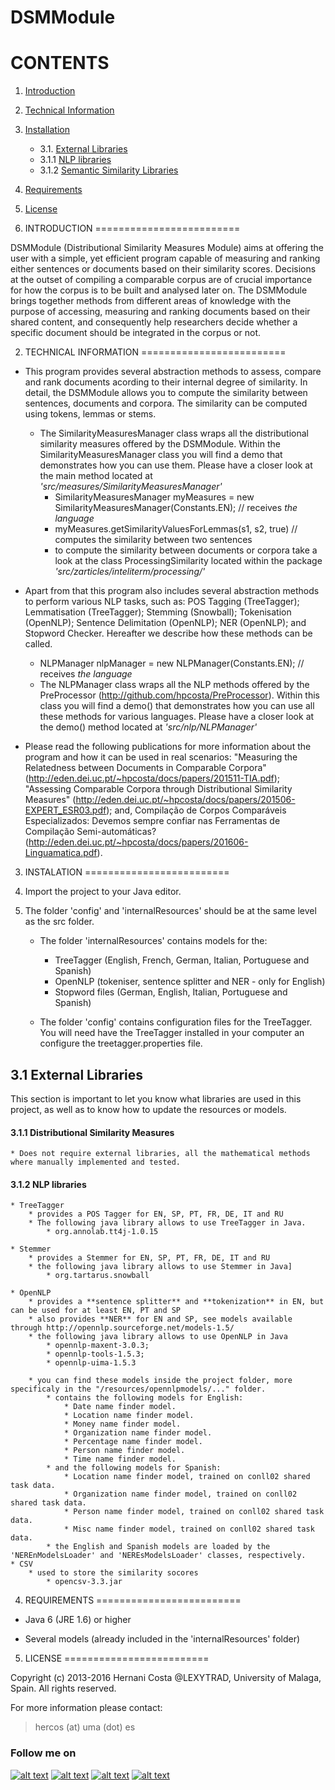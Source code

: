 DSMModule
===

CONTENTS
=========================

1. [Introduction](#1-introduction)
2. [Technical Information](#2-technical-information)
3. [Installation](#3-installation)
 	- 3.1. [External Libraries](#31-external-libraries)
    - 3.1.1 [NLP libraries](#32-nlp-libraries)
    - 3.1.2 [Semantic Similarity Libraries](#32-semantic-similarity-libraries)
4. [Requirements](#4-requirements)
5. [License](#5-license)



1. INTRODUCTION
=========================

DSMModule (Distributional Similarity Measures Module) aims at offering the user with a simple, yet efficient program capable of measuring and ranking either sentences or documents based on their similarity scores. Decisions at the outset of compiling a comparable corpus are of crucial importance for how the corpus is to be built and analysed later on. The DSMModule brings together methods from different areas of knowledge with the purpose of accessing, measuring and ranking documents based on their shared content, and consequently help researchers decide whether a specific document should be integrated in the corpus or not. 




2. TECHNICAL INFORMATION
=========================

* This program provides several abstraction methods to assess, compare and rank documents acording to their internal degree of similarity. In detail, the DSMModule allows you to compute the similarity between sentences, documents and corpora. The similarity can be computed using tokens, lemmas or stems.
	* The SimilarityMeasuresManager class wraps all the distributional similarity measures offered by the DSMModule. Within the SimilarityMeasuresManager class you will find a demo that demonstrates how you can use them. Please have a closer look at the main method located at *'src/measures/SimilarityMeasuresManager'*
		* SimilarityMeasuresManager myMeasures = new SimilarityMeasuresManager(Constants.EN); // receives *the language*
		* myMeasures.getSimilarityValuesForLemmas(s1, s2, true) // computes the similarity between two sentences
		* to compute the similarity between documents or corpora take a look at the class ProcessingSimilarity located within the package *'src/zarticles/inteliterm/processing/'* 

* Apart from that this program also includes several abstraction methods to perform various NLP tasks, such as: POS Tagging (TreeTagger); Lemmatisation (TreeTagger); Stemming (Snowball); Tokenisation (OpenNLP); Sentence Delimitation (OpenNLP); NER (OpenNLP); and Stopword Checker. Hereafter we describe how these methods can be called.
	* NLPManager nlpManager = new NLPManager(Constants.EN); // receives *the language*
	* The NLPManager class wraps all the NLP methods offered by the PreProcessor (http://github.com/hpcosta/PreProcessor). Within this class you will find a demo() that demonstrates how you can use all these methods for various languages. Please have a closer look at the demo() method located at *'src/nlp/NLPManager'*

* Please read the following publications for more information about the program and how it can be used in real scenarios: "Measuring the Relatedness between Documents in Comparable Corpora" (http://eden.dei.uc.pt/~hpcosta/docs/papers/201511-TIA.pdf); "Assessing Comparable Corpora through Distributional Similarity Measures" (http://eden.dei.uc.pt/~hpcosta/docs/papers/201506-EXPERT_ESR03.pdf); and, Compilação de Corpos Comparáveis Especializados: Devemos sempre confiar nas Ferramentas de Compilação Semi-automáticas? (http://eden.dei.uc.pt/~hpcosta/docs/papers/201606-Linguamatica.pdf).




3. INSTALATION
=========================

1. Import the project to your Java editor.

2. The folder 'config' and 'internalResources' should be at the same level as the src folder.
	* The folder 'internalResources' contains models for the:
		* TreeTagger (English, French, German, Italian, Portuguese and Spanish)
		* OpenNLP (tokeniser, sentence splitter and NER - only for English)
		* Stopword files (German, English, Italian, Portuguese and Spanish)

	* The folder 'config' contains configuration files for the TreeTagger. You will need have the TreeTagger installed in your computer an configure the treetagger.properties file.





## 3.1 External Libraries 

This section is important to let you know what libraries are used in this project, as well as to know how to update the resources or models.

#### 3.1.1 Distributional Similarity Measures
	* Does not require external libraries, all the mathematical methods where manually implemented and tested.

#### 3.1.2 NLP libraries
	* TreeTagger
		* provides a POS Tagger for EN, SP, PT, FR, DE, IT and RU
		* The following java library allows to use TreeTagger in Java.
			* org.annolab.tt4j-1.0.15

	* Stemmer 
		* provides a Stemmer for EN, SP, PT, FR, DE, IT and RU
		* the following java library allows to use Stemmer in Java]
			* org.tartarus.snowball

	* OpenNLP
		* provides a **sentence splitter** and **tokenization** in EN, but can be used for at least EN, PT and SP
		* also provides **NER** for EN and SP, see models available through http://opennlp.sourceforge.net/models-1.5/
		* the following java library allows to use OpenNLP in Java
			* opennlp-maxent-3.0.3;
			* opennlp-tools-1.5.3; 
			* opennlp-uima-1.5.3
	
		* you can find these models inside the project folder, more specificaly in the "/resources/opennlpmodels/..." folder.
			* contains the following models for English:
				* Date name finder model.			
				* Location name finder model.		
				* Money name finder model.		
				* Organization name finder model.	
				* Percentage name finder model.	
				* Person name finder model.		
				* Time name finder model.
			* and the following models for Spanish:
				* Location name finder model, trained on conll02 shared task data.
				* Organization name finder model, trained on conll02 shared task data.	
				* Person name finder model, trained on conll02 shared task data.	
				* Misc name finder model, trained on conll02 shared task data.
			* the English and Spanish models are loaded by the 'NEREnModelsLoader' and 'NEREsModelsLoader' classes, respectively.
	* CSV
		* used to store the similarity socores
			* opencsv-3.3.jar



4. REQUIREMENTS
=========================

- Java 6 (JRE 1.6) or higher

- Several models (already included in the 'internalResources' folder)



5. LICENSE
=========================

Copyright (c) 2013-2016 
Hernani Costa @LEXYTRAD, University of Malaga, Spain. 
All rights reserved.

For more information please contact:

> hercos (at) uma (dot) es



### Follow me on
<!-- Please don't remove this: Grab your social icons from https://github.com/carlsednaoui/gitsocial -->

<!-- display the social media buttons in your README -->

[![alt text][1.1]][1]
[![alt text][2.1]][2]
[![alt text][3.1]][3]
[![alt text][4.1]][4]



<!-- links to social media icons -->
<!-- no need to change these -->

<!-- icons with padding -->

[1.1]: http://i.imgur.com/tXSoThF.png (twitter icon with padding)
[2.1]: http://i.imgur.com/P3YfQoD.png (facebook icon with padding)
[3.1]: http://i.imgur.com/yCsTjba.png (google plus icon with padding)
[4.1]: http://i.imgur.com/0o48UoR.png (github icon with padding)


<!-- links to your social media accounts -->
<!-- update these accordingly -->

[1]: https://twitter.com/#!/hernanimax
[2]: https://www.facebook.com/hernani.costa.161
[3]: https://plus.google.com/+HernaniCosta
[4]: https://github.com/hpcosta

